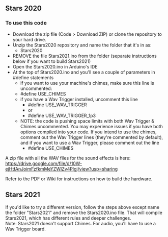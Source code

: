 ## Stars 2020

### To use this code
* Download the zip file (Code > Download ZIP) or clone the repository to your hard drive.  
* Unzip the Stars2020 repository and name the folder that it's in as:
  * Stars2020  
* REMOVE the file Stars2021.ino from the folder (separate instructions below if you want to build Stars2021)  
* Open the Stars2020.ino in Arduino's IDE
* At the top of Stars2020.ino and you'll see a couple of parameters in #define statements
  * if you want to use your machine's chimes, make sure this line is uncommented:  
   * #define USE_CHIMES  
  * if you have a Wav Trigger installed, uncomment this line 
    * #define USE_WAV_TRIGGER
    * or 
    * #define USE_WAV_TRIGGER_1p3 
  * NOTE: the code is pushing space limits with both Wav Trigger & Chimes uncommented. You may experience issues if you have both options compiled into your code. If you intend to use the chimes, comment out the Wav Trigger lines (they're commented by default), and if you want to use a Wav Trigger, please comment out the line 
    * #define USE_CHIMES  

  
A zip file with all the WAV files for the sound effects is here:  
https://drive.google.com/file/d/10W-ejHtfAnJoimFzfkmMeYZWIZv4Plgj/view?usp=sharing  
  
Refer to the PDF or Wiki for instructions on how to build the hardware.  
  
  
## Stars 2021
If you'd like to try a different version, follow the steps above except name the folder "Stars2021" and remove the Stars2020.ino file. That will compile Stars2021, which has different rules and deeper challenges.  
Note: Stars2021 doesn't support Chimes. For audio, you'll have to use a Wav Trigger board.  
